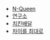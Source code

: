 * [N-Queen](https://www.acmicpc.net/problem/9663)
* [연구소](https://www.acmicpc.net/problem/14502)
* [치킨배달](https://www.acmicpc.net/problem/15686)
* [차이를 최대로](https://www.acmicpc.net/problem/10819)
